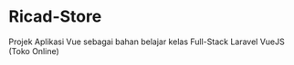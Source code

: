 # Ricad-Store
Projek Aplikasi Vue sebagai bahan belajar kelas Full-Stack Laravel VueJS (Toko Online)

